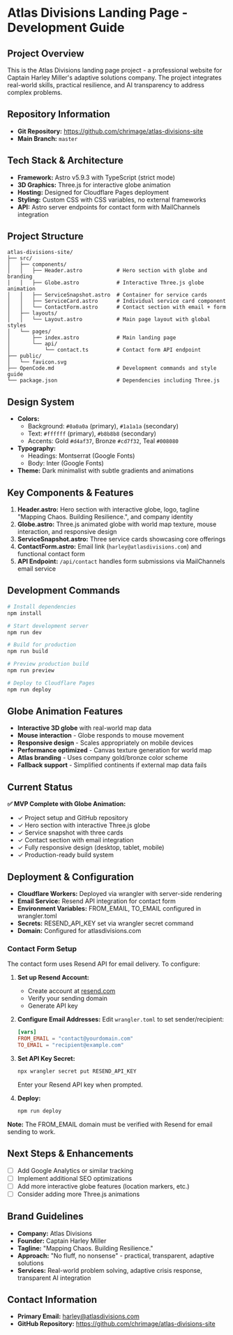 # Atlas Divisions Landing Page - Development Guide

## Project Overview
This is the Atlas Divisions landing page project - a professional website for Captain Harley Miller's adaptive solutions company. The project integrates real-world skills, practical resilience, and AI transparency to address complex problems.

## Repository Information
- **Git Repository:** https://github.com/chrimage/atlas-divisions-site
- **Main Branch:** `master`

## Tech Stack & Architecture
- **Framework:** Astro v5.9.3 with TypeScript (strict mode)
- **3D Graphics:** Three.js for interactive globe animation
- **Hosting:** Designed for Cloudflare Pages deployment
- **Styling:** Custom CSS with CSS variables, no external frameworks
- **API:** Astro server endpoints for contact form with MailChannels integration

## Project Structure
```
atlas-divisions-site/
├── src/
│   ├── components/
│   │   ├── Header.astro           # Hero section with globe and branding
│   │   ├── Globe.astro            # Interactive Three.js globe animation
│   │   ├── ServiceSnapshot.astro  # Container for service cards
│   │   ├── ServiceCard.astro      # Individual service card component
│   │   └── ContactForm.astro      # Contact section with email + form
│   ├── layouts/
│   │   └── Layout.astro           # Main page layout with global styles
│   └── pages/
│       ├── index.astro            # Main landing page
│       └── api/
│           └── contact.ts         # Contact form API endpoint
├── public/
│   └── favicon.svg
├── OpenCode.md                    # Development commands and style guide
└── package.json                   # Dependencies including Three.js
```

## Design System
- **Colors:**
  - Background: `#0a0a0a` (primary), `#1a1a1a` (secondary)
  - Text: `#ffffff` (primary), `#b8b8b8` (secondary)
  - Accents: Gold `#d4af37`, Bronze `#cd7f32`, Teal `#008080`
- **Typography:** 
  - Headings: Montserrat (Google Fonts)
  - Body: Inter (Google Fonts)
- **Theme:** Dark minimalist with subtle gradients and animations

## Key Components & Features
1. **Header.astro:** Hero section with interactive globe, logo, tagline "Mapping Chaos. Building Resilience.", and company identity
2. **Globe.astro:** Three.js animated globe with world map texture, mouse interaction, and responsive design
3. **ServiceSnapshot.astro:** Three service cards showcasing core offerings
4. **ContactForm.astro:** Email link (`harley@atlasdivisions.com`) and functional contact form
5. **API Endpoint:** `/api/contact` handles form submissions via MailChannels email service

## Development Commands
```bash
# Install dependencies
npm install

# Start development server
npm run dev

# Build for production
npm run build

# Preview production build
npm run preview

# Deploy to Cloudflare Pages
npm run deploy
```

## Globe Animation Features
- **Interactive 3D globe** with real-world map data
- **Mouse interaction** - Globe responds to mouse movement
- **Responsive design** - Scales appropriately on mobile devices
- **Performance optimized** - Canvas texture generation for world map
- **Atlas branding** - Uses company gold/bronze color scheme
- **Fallback support** - Simplified continents if external map data fails

## Current Status
**✅ MVP Complete with Globe Animation:**
- ✓ Project setup and GitHub repository
- ✓ Hero section with interactive Three.js globe
- ✓ Service snapshot with three cards
- ✓ Contact section with email integration
- ✓ Fully responsive design (desktop, tablet, mobile)
- ✓ Production-ready build system

## Deployment & Configuration
- **Cloudflare Workers:** Deployed via wrangler with server-side rendering
- **Email Service:** Resend API integration for contact form
- **Environment Variables:** FROM_EMAIL, TO_EMAIL configured in wrangler.toml
- **Secrets:** RESEND_API_KEY set via wrangler secret command
- **Domain:** Configured for atlasdivisions.com

### Contact Form Setup
The contact form uses Resend API for email delivery. To configure:

1. **Set up Resend Account:**
   - Create account at [resend.com](https://resend.com)
   - Verify your sending domain
   - Generate API key

2. **Configure Email Addresses:**
   Edit `wrangler.toml` to set sender/recipient:
   ```toml
   [vars]
   FROM_EMAIL = "contact@yourdomain.com"
   TO_EMAIL = "recipient@example.com"
   ```

3. **Set API Key Secret:**
   ```bash
   npx wrangler secret put RESEND_API_KEY
   ```
   Enter your Resend API key when prompted.

4. **Deploy:**
   ```bash
   npm run deploy
   ```

**Note:** The FROM_EMAIL domain must be verified with Resend for email sending to work.

## Next Steps & Enhancements
- [ ] Add Google Analytics or similar tracking
- [ ] Implement additional SEO optimizations
- [ ] Add more interactive globe features (location markers, etc.)
- [ ] Consider adding more Three.js animations

## Brand Guidelines
- **Company:** Atlas Divisions
- **Founder:** Captain Harley Miller  
- **Tagline:** "Mapping Chaos. Building Resilience."
- **Approach:** "No fluff, no nonsense" - practical, transparent, adaptive solutions
- **Services:** Real-world problem solving, adaptive crisis response, transparent AI integration

## Contact Information
- **Primary Email:** harley@atlasdivisions.com
- **GitHub Repository:** https://github.com/chrimage/atlas-divisions-site
